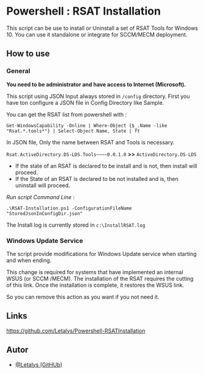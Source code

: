 
# Powershell : RSAT Installation

This script can be use to install or Uninstall a set of RSAT Tools for Windows 10. You can use it standalone or integrate for SCCM/MECM deployment.

## How to use

### General

**You need to be administrator and have access to Internet (Microsoft).**

This script using JSON Input always stored in `/config` directory.
First you have ton configure a JSON file in Config Directory like Sample.

You can get the RSAT list from powershell with :
```
Get-WindowsCapability -Online | Where-Object {$_.Name -like "Rsat.*.tools*"} | Select-Object Name, State | ft
```

In JSON file, Only the name between RSAT and Tools is necessary.

`Rsat.ActiveDirectory.DS-LDS.Tools~~~~0.0.1.0` **>>** `ActiveDirectory.DS-LDS`

* If the state of an RSAT is declared to be install and is not, then install will proceed.
* If the State of an RSAT is declared to be not installed and is, then uninstall will proceed.

_Run script Command Line_ :
```
.\RSAT-Installation.ps1 -ConfigurationFileName "StoredJsonInConfigDir.json"
```

The Install log is currently stored in `c:\InstallRSAT.log`

### Windows Update Service

The script provide modifications for Windows Update service when starting and when ending.

This change is required for systems that have implemented an internal WSUS (or SCCM /MECM). The installation of the RSAT requires the cutting of this link. Once the installation is complete, it restores the WSUS link.

So you can remove this action as you want if you not need it.

## Links
https://github.com/Letalys/Powershell-RSATInstallation


## Autor
- [@Letalys (GitHUb)](https://www.github.com/Letalys)
